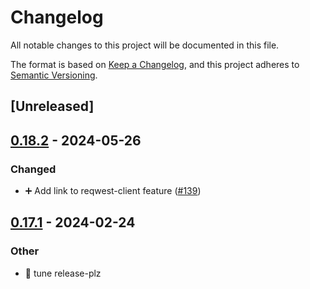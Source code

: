 # Changelog
All notable changes to this project will be documented in this file.

The format is based on [Keep a Changelog](https://keepachangelog.com/en/1.0.0/),
and this project adheres to [Semantic Versioning](https://semver.org/spec/v2.0.0.html).

## [Unreleased]

## [0.18.2](https://github.com/davidB/tracing-opentelemetry-instrumentation-sdk/compare/init-tracing-opentelemetry-v0.18.1...init-tracing-opentelemetry-v0.18.2) - 2024-05-26

### <!-- 4 -->Changed
- ➕ Add link to reqwest-client feature ([#139](https://github.com/davidB/tracing-opentelemetry-instrumentation-sdk/pull/139))

## [0.17.1](https://github.com/davidB/tracing-opentelemetry-instrumentation-sdk/compare/init-tracing-opentelemetry-v0.17.0...init-tracing-opentelemetry-v0.17.1) - 2024-02-24

### Other
- 👷 tune release-plz
